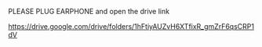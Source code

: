 PLEASE PLUG EARPHONE
and open the drive link 

https://drive.google.com/drive/folders/1hFtiyAUZvH6XTfixR_gmZrF6qsCRP1dV

